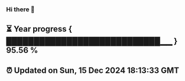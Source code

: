 ### Hi there 👋
⏳ Year progress { ████████████████████████████▁▁ } 95.56 %
---
⏰ Updated on Sun, 15 Dec 2024 18:13:33 GMT
---

